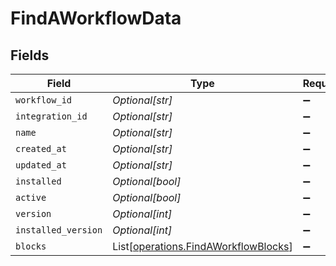 # FindAWorkflowData


## Fields

| Field                                                                                  | Type                                                                                   | Required                                                                               | Description                                                                            | Example                                                                                |
| -------------------------------------------------------------------------------------- | -------------------------------------------------------------------------------------- | -------------------------------------------------------------------------------------- | -------------------------------------------------------------------------------------- | -------------------------------------------------------------------------------------- |
| `workflow_id`                                                                          | *Optional[str]*                                                                        | :heavy_minus_sign:                                                                     | N/A                                                                                    | 61af97f3a64b5900144610d8                                                               |
| `integration_id`                                                                       | *Optional[str]*                                                                        | :heavy_minus_sign:                                                                     | N/A                                                                                    | 632ca935bb5c785d64d095b5                                                               |
| `name`                                                                                 | *Optional[str]*                                                                        | :heavy_minus_sign:                                                                     | N/A                                                                                    | New Customer Created                                                                   |
| `created_at`                                                                           | *Optional[str]*                                                                        | :heavy_minus_sign:                                                                     | N/A                                                                                    | 2021-12-07T17:20:51.889Z                                                               |
| `updated_at`                                                                           | *Optional[str]*                                                                        | :heavy_minus_sign:                                                                     | N/A                                                                                    | 2021-12-07T17:36:32.454Z                                                               |
| `installed`                                                                            | *Optional[bool]*                                                                       | :heavy_minus_sign:                                                                     | N/A                                                                                    | true                                                                                   |
| `active`                                                                               | *Optional[bool]*                                                                       | :heavy_minus_sign:                                                                     | N/A                                                                                    | true                                                                                   |
| `version`                                                                              | *Optional[int]*                                                                        | :heavy_minus_sign:                                                                     | N/A                                                                                    | 2                                                                                      |
| `installed_version`                                                                    | *Optional[int]*                                                                        | :heavy_minus_sign:                                                                     | N/A                                                                                    | 1                                                                                      |
| `blocks`                                                                               | List[[operations.FindAWorkflowBlocks](../../models/operations/findaworkflowblocks.md)] | :heavy_minus_sign:                                                                     | N/A                                                                                    |                                                                                        |